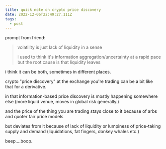 ```yaml
---
title: quick note on crypto price discovery
date: 2022-12-06T22:49:27.111Z
tags:
  - post
---
```

p﻿rompt from friend:

> volatility is just lack of liquidity in a sense
>
> i used to think it's information aggregation/uncertainty at a rapid pace but the root cause is that liquidity leaves

i﻿ think it can be both, sometimes in different places.

c﻿rypto "price discovery" at the exchange you're trading can be a bit like that for a derivative.

i﻿n that information-based price discovery is mostly happening somewhere else (more liquid venue, moves in global risk generally.)

a﻿nd the price of the thing you are trading stays close to it because of arbs and quoter fair price models.

b﻿ut deviates from it because of lack of liquidity or lumpiness of price-taking supply and demand (liquidations, fat fingers, donkey whales etc.)

b﻿eep....boop.